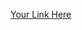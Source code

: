 [Your Link Here](https://docs.google.com/spreadsheets/d/11dfcyhl5VDW_ULf6pKVMHGdVy7rIzH1J/edit?usp=share_link&ouid=117764603978311018628&rtpof=true&sd=true)
